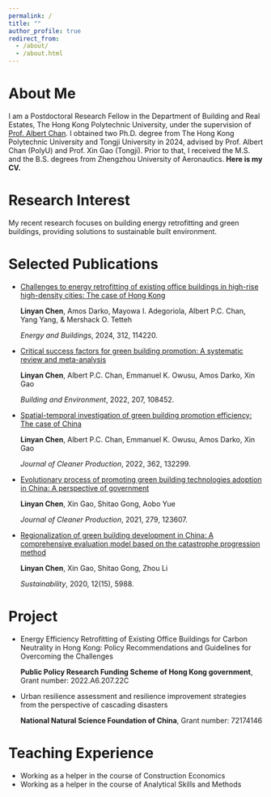 ```yaml
---
permalink: /
title: ""
author_profile: true
redirect_from: 
  - /about/
  - /about.html
---
```

About Me
===

I am a Postdoctoral Research Fellow in the Department of Building and Real Estates, The Hong Kong Polytechnic University, under the supervision of [Prof. Albert Chan](https://www.polyu.edu.hk/bre/people/academic-staff/ir-prof-albert-pc-chan/). I obtained two Ph.D. degree from The Hong Kong Polytechnic University and Tongji University in 2024, advised by Prof. Albert Chan (PolyU) and Prof. Xin Gao (Tongji). Prior to that, I received the M.S. and the B.S. degrees from Zhengzhou University of Aeronautics. **Here is my CV.**

Research Interest
===
My recent research focuses on building energy retrofitting and green buildings, providing solutions to sustainable built environment. 


Selected Publications
======

* [Challenges to energy retrofitting of existing office buildings in high-rise high-density cities: The case of Hong Kong](https://www.sciencedirect.com/science/article/pii/S0378778824003360?casa_token=qJRsIigIVKwAAAAA:JBUcjH6mP8jfF4rITKN_fn-xUzuSSc31BED7nRW8cgq20WxQXB0ugCnq5a1AGMeoaMQyRk5DAA)

  **Linyan Chen**, Amos Darko, Mayowa I. Adegoriola, Albert P.C. Chan, Yang Yang, & Mershack O. Tetteh

  *Energy and Buildings*, 2024, 312, 114220.
  
* [Critical success factors for green building promotion: A systematic review and meta-analysis](https://www.sciencedirect.com/science/article/pii/S0360132321008489?casa_token=Fs-AJU_iy2QAAAAA:XmumxihA3WPJwii6eiA6Ozjcu_4nBUj05lA-IJyeVdXica12bo_XJIThIU3CrgvMmSvf2PPYOA)
  
  **Linyan Chen**, Albert P.C. Chan, Emmanuel K. Owusu, Amos Darko, Xin Gao
  
  *Building and Environment*, 2022, 207, 108452.

* [Spatial-temporal investigation of green building promotion efficiency: The case of China](https://www.sciencedirect.com/science/article/pii/S0959652622019035?casa_token=1kGB84nRMHMAAAAA:JH_4Eca7RGqCFG7shaOHj_-xV5TeQ0nhjm_SRs14izmd2i7b4qyZVC5vfxRnadUd4qdvbGfFOw)

  **Linyan Chen**, Albert P.C. Chan, Emmanuel K. Owusu, Amos Darko, Xin Gao

  *Journal of Cleaner Production*, 2022, 362, 132299.

* [Evolutionary process of promoting green building technologies adoption in China: A perspective of government](https://www.sciencedirect.com/science/article/pii/S0959652620336520?casa_token=8MOEK0N7AtIAAAAA:WjbRpOgXWjQPu4if03yN9b-suJPNq-ULd6nJPATT8Yue7cSYT92iAzO3gM0808cBRVSKzsNDDg)

  **Linyan Chen**, Xin Gao, Shitao Gong, Aobo Yue
 
  *Journal of Cleaner Production*, 2021, 279, 123607.

* [Regionalization of green building development in China: A comprehensive evaluation model based on the catastrophe progression method](https://www.mdpi.com/2071-1050/12/15/5988)

  **Linyan Chen**, Xin Gao, Shitao Gong, Zhou Li
  
  *Sustainability*, 2020, 12(15), 5988.




Project
===
* Energy Efficiency Retrofitting of Existing Office Buildings for Carbon Neutrality in Hong Kong: Policy Recommendations and Guidelines for Overcoming the Challenges

  **Public Policy Research Funding Scheme of Hong Kong government**, Grant number: 2022.A6.207.22C
  
* Urban resilience assessment and resilience improvement strategies from the perspective of cascading disasters

  **National Natural Science Foundation of China**, Grant number: 72174146

Teaching Experience
===
* Working as a helper in the course of Construction Economics
* Working as a helper in the course of Analytical Skills and Methods




